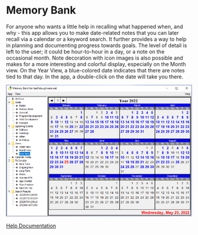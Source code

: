 # Memory Bank
For anyone who wants a little help in recalling what happened when, and why - this app allows 
you to make date-related notes that you can later recall via a calendar or a keyword search.  It further 
provides a way to help in planning and documenting progress towards goals.  The level of detail 
is left to the user; it could be hour-to-hour in a day, or a note on the occasional month.  Note 
decoration with icon images is also possible and makes for a more interesting and
colorful display, especially on the Month view.  On the Year View, a blue-colored date 
indicates that there are notes tied to that day.  In the app, a double-click on the date will take you
there.

![img.png](src/main/resources/images/YearView2022_0525.png)

[Help Documentation](src/main/resources/help/markdown/TableOfContents.md)

